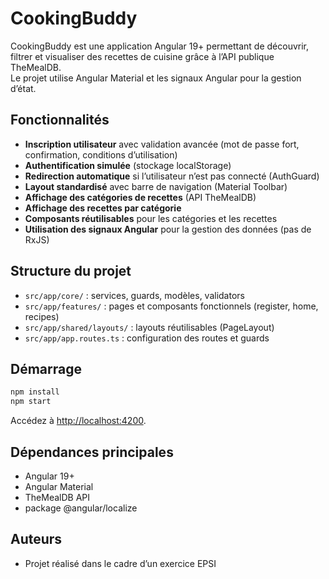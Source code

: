 # CookingBuddy

CookingBuddy est une application Angular 19+ permettant de découvrir, filtrer et visualiser des recettes de cuisine grâce à l’API publique TheMealDB.  
Le projet utilise Angular Material et les signaux Angular pour la gestion d’état.

## Fonctionnalités

- **Inscription utilisateur** avec validation avancée (mot de passe fort, confirmation, conditions d’utilisation)
- **Authentification simulée** (stockage localStorage)
- **Redirection automatique** si l’utilisateur n’est pas connecté (AuthGuard)
- **Layout standardisé** avec barre de navigation (Material Toolbar)
- **Affichage des catégories de recettes** (API TheMealDB)
- **Affichage des recettes par catégorie**
- **Composants réutilisables** pour les catégories et les recettes
- **Utilisation des signaux Angular** pour la gestion des données (pas de RxJS)

## Structure du projet

- `src/app/core/` : services, guards, modèles, validators
- `src/app/features/` : pages et composants fonctionnels (register, home, recipes)
- `src/app/shared/layouts/` : layouts réutilisables (PageLayout)
- `src/app/app.routes.ts` : configuration des routes et guards

## Démarrage

```sh
npm install
npm start
```

Accédez à [http://localhost:4200](http://localhost:4200).

## Dépendances principales

- Angular 19+
- Angular Material
- TheMealDB API
- package @angular/localize

## Auteurs

- Projet réalisé dans le cadre d’un exercice EPSI
